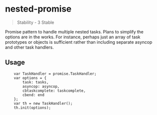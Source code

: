 nested-promise
============

> Stability - 3 Stable

Promise pattern to handle multiple nested tasks.  Plans to simplify the options are in the works.  For instance, perhaps just an array of task prototypes or objects is sufficient rather than including separate asyncop and other task handlers.

## Usage 

````
    var TaskHandler = promise.TaskHandler;
    var options = {
        task: tasks,
        asyncop: asyncop,
        cbtaskcomplete: taskcomplete,
        cbend: end
    };
    var th = new TaskHandler();
    th.init(options);

````
